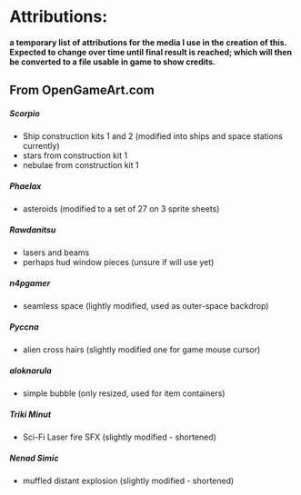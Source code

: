 # Attributions:

#### a temporary list of attributions for the media I use in the creation of this. Expected to change over time until final result is reached; which will then be converted to a file usable in game to show credits.

## From OpenGameArt.com
##### Scorpio

- Ship construction kits 1 and 2 (modified into ships and space stations currently)
- stars from construction kit 1
- nebulae from construction kit 1

##### Phaelax

- asteroids (modified to a set of 27 on 3 sprite sheets)

##### Rawdanitsu

- lasers and beams
- perhaps hud window pieces (unsure if will use yet)

##### n4pgamer

- seamless space (lightly modified, used as outer-space backdrop)

##### Pyccna

- alien cross hairs (slightly modified one for game mouse cursor)

##### aloknarula

  - simple bubble (only resized, used for item containers)

##### Triki Minut

- Sci-Fi Laser fire SFX (slightly modified - shortened)

##### Nenad Simic

- muffled distant explosion (slightly modified - shortened)


